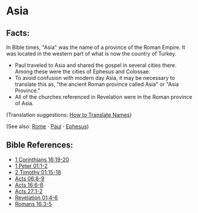 # Asia #

## Facts: ##

In Bible times, "Asia" was the name of a province of the Roman Empire. It was located in the western part of what is now the country of Turkey.

* Paul traveled to Asia and shared the gospel in several cities there. Among these were the cities of Ephesus and Colossae. 
* To avoid confusion with modern day Asia, it may be necessary to translate this as, "the ancient Roman province called Asia" or "Asia Province."
* All of the churches referenced in Revelation were in the Roman province of Asia.

(Translation suggestions: [How to Translate Names](https://git.door43.org/Door43/en-ta-translate-vol1/src/master/content/translate_names.md))

(See also: [Rome](../other/rome.md) **·** [Paul](../other/paul.md) **·** [Ephesus](../other/ephesus.md))

## Bible References: ##

* [1 Corinthians 16:19-20](https://door43.org/en/bible/notes/1co/16/19)
* [1 Peter 01:1-2](https://door43.org/en/bible/notes/1pe/01/01)
* [2 Timothy 01:15-18](https://door43.org/en/bible/notes/2ti/01/15)
* [Acts 06:8-9](https://door43.org/en/bible/notes/act/06/08)
* [Acts 16:6-8](https://door43.org/en/bible/notes/act/16/06)
* [Acts 27:1-2](https://door43.org/en/bible/notes/act/27/01)
* [Revelation 01:4-6](https://door43.org/en/bible/notes/rev/01/04)
* [Romans 16:3-5](https://door43.org/en/bible/notes/rom/16/03)


